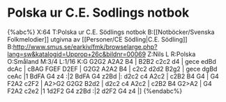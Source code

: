 # Polska ur C.E. Sodlings notbok

{%abc%}
X:64
T:Polska ur C.E. Södlings notbok
B:[[Notböcker/Svenska Folkmelodier]] utgivna av [[Personer/CE Södling|C.E. Södling]]
B:http://www.smus.se/earkiv/fmk/browselarge.php?lang=sw&katalogid=Upprop+26c&bildnr=00069
Z:Nils L
R:Polska
O:Småland
M:3/4
L:1/16
K:G
G2G2 A2A2 B4 | B2B2 c2c2 d4 | gece edBd dcAc | cBAG FGEF D2EF |
G2G2 A2A2 B4 | c2c2 d2d2 B2g2 | gece dgBd ceAc |1 BdFA G4 z4 :|2
BdFA G4 z2Bd |: d2c2 c4 A2c2 | c2B2 B4 G4 | G4 F2A2 c2F2 | A2>G2 G2G2 B2d2 | 
d2c2 c4 A2c2 | c2B2 B4 G2>A2 | G4 F2A2 c2e2 |1 1d2F2 G4 z2Bd :|2 d2F2 G4 z4 |]
{%endabc%}

